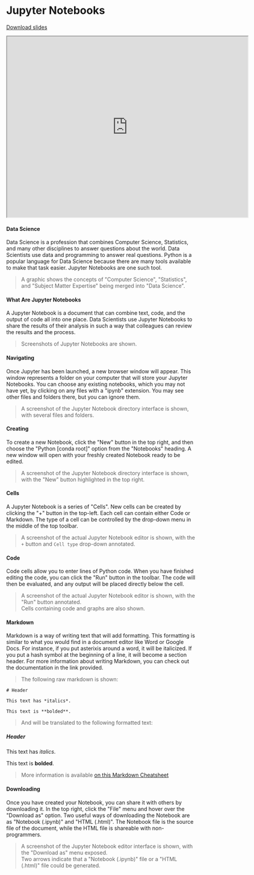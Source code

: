 # Jupyter Notebooks

[Download slides](Jupyter%20Notebooks.pdf)


<iframe style="width: 640px; height: 480px;" width="300" height="150" allowfullscreen="allowfullscreen" webkitallowfullscreen="webkitallowfullscreen" mozallowfullscreen="mozallowfullscreen"
title="Introduction.pdf"
src="https://www.youtube.com/embed/bIExKz0G6TE?feature=oembed&amp;rel=0" 
></iframe>


#### Data Science

Data Science is a profession that combines Computer Science, Statistics, and many other disciplines to answer questions about the world.
Data Scientists use data and programming to answer real questions.
Python is a popular language for Data Science because there are many tools available to make that task easier.
Jupyter Notebooks are one such tool.

> A graphic shows the concepts of "Computer Science", "Statistics", and "Subject Matter Expertise" being merged into "Data Science".

#### What Are Jupyter Notebooks

A Jupyter Notebook is a document that can combine text, code, and the output of code all into one place.
Data Scientists use Jupyter Notebooks to share the results of their analysis in such a way that colleagues can review the results and the process.

> Screenshots of Jupyter Notebooks are shown.

#### Navigating

Once Jupyter has been launched, a new browser window will appear.
This window represents a folder on your computer that will store your Jupyter Notebooks.
You can choose any existing notebooks, which you may not have yet, by clicking on any files with a "ipynb" extension.
You may see other files and folders there, but you can ignore them.

> A screenshot of the Jupyter Notebook directory interface is shown, with several files and folders.

#### Creating

To create a new Notebook, click the "New" button in the top right, and then choose the "Python \[conda root\]" option from the "Notebooks" heading.
A new window will open with your freshly created Notebook ready to be edited.

> A screenshot of the Jupyter Notebook directory interface is shown, with the "New" button highlighted in the top right.

#### Cells

A Jupyter Notebook is a series of "Cells".
New cells can be created by clicking the "+" button in the top-left.
Each cell can contain either Code or Markdown.
The type of a cell can be controlled by the drop-down menu in the middle of the top toolbar.

> A screenshot of the actual Jupyter Notebook editor is shown, with the `+` button and `Cell type` drop-down annotated.


#### Code

Code cells allow you to enter lines of Python code.
When you have finished editing the code, you can click the "Run" button in the toolbar.
The code will then be evaluated, and any output will be placed directly below the cell.

> A screenshot of the actual Jupyter Notebook editor is shown, with the "Run" button annotated.  
> Cells containing code and graphs are also shown.

#### Markdown

Markdown is a way of writing text that will add formatting.
This formatting is similar to what you would find in a document editor like Word or Google Docs.
For instance, if you put asterixis around a word, it will be italicized.
If you put a hash symbol at the beginning of a line, it will become a section header.
For more information about writing Markdown, you can check out the documentation in the link provided.

> The following raw markdown is shown:

```
# Header

This text has *italics*.

This text is **bolded**.
```

> And will be translated to the following formatted text:

##### Header

This text has *italics*.

This text is **bolded**.

> More information is available [on this Markdown Cheatsheet](https://github.com/adam-p/markdown-here/wiki/Markdown-Cheatsheet)

#### Downloading

Once you have created your Notebook, you can share it with others by downloading it.
In the top right, click the "File" menu and hover over the "Download as" option.
Two useful ways of downloading the Notebook are as "Notebook (.ipynb)" and "HTML (.html)".
The Notebook file is the source file of the document, while the HTML file is shareable with non-programmers.

> A screenshot of the Jupyter Notebook editor interface is shown, with the "Download as" menu exposed.  
> Two arrows indicate that a "Notebook (.ipynb)" file or a "HTML (.html)" file could be generated.
